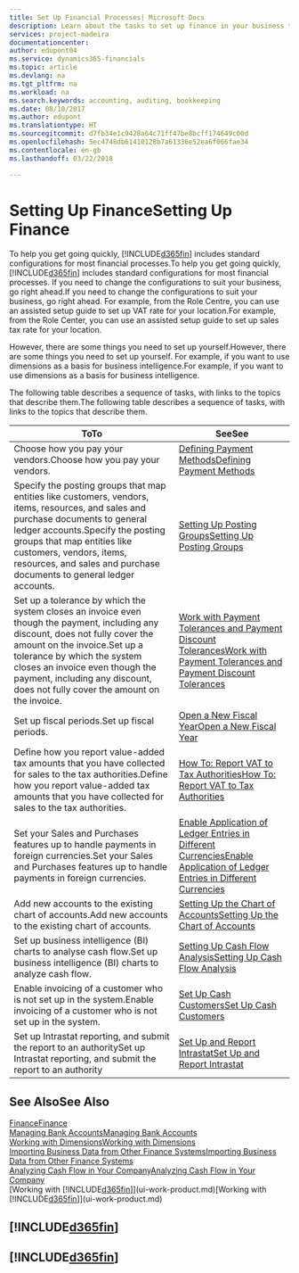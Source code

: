 ```yaml
---
title: Set Up Financial Processes| Microsoft Docs
description: Learn about the tasks to set up finance in your business to suit all your accounting, auditing, or bookkeeping needs.
services: project-madeira
documentationcenter: 
author: edupont04
ms.service: dynamics365-financials
ms.topic: article
ms.devlang: na
ms.tgt_pltfrm: na
ms.workload: na
ms.search.keywords: accounting, auditing, bookkeeping
ms.date: 08/10/2017
ms.author: edupont
ms.translationtype: HT
ms.sourcegitcommit: d7fb34e1c9428a64c71ff47be8bcff174649c00d
ms.openlocfilehash: 5ec4748db61410128b7a61336e52ea6f066fae34
ms.contentlocale: en-gb
ms.lasthandoff: 03/22/2018

---
```

# <a name="setting-up-finance"></a><span data-ttu-id="5ac67-103">Setting Up Finance</span><span class="sxs-lookup"><span data-stu-id="5ac67-103">Setting Up Finance</span></span>
<span data-ttu-id="5ac67-104">To help you get going quickly, [!INCLUDE[d365fin](includes/d365fin_md.md)] includes standard configurations for most financial processes.</span><span class="sxs-lookup"><span data-stu-id="5ac67-104">To help you get going quickly, [!INCLUDE[d365fin](includes/d365fin_md.md)] includes standard configurations for most financial processes.</span></span> <span data-ttu-id="5ac67-105">If you need to change the configurations to suit your business, go right ahead.</span><span class="sxs-lookup"><span data-stu-id="5ac67-105">If you need to change the configurations to suit your business, go right ahead.</span></span> <span data-ttu-id="5ac67-106">For example, from the Role Centre, you can use an assisted setup guide to set up VAT rate for your location.</span><span class="sxs-lookup"><span data-stu-id="5ac67-106">For example, from the Role Center, you can use an assisted setup guide to set up sales tax rate for your location.</span></span>  

<span data-ttu-id="5ac67-107">However, there are some things you need to set up yourself.</span><span class="sxs-lookup"><span data-stu-id="5ac67-107">However, there are some things you need to set up yourself.</span></span> <span data-ttu-id="5ac67-108">For example, if you want to use dimensions as a basis for business intelligence.</span><span class="sxs-lookup"><span data-stu-id="5ac67-108">For example, if you want to use dimensions as a basis for business intelligence.</span></span>  

<span data-ttu-id="5ac67-109">The following table describes a sequence of tasks, with links to the topics that describe them.</span><span class="sxs-lookup"><span data-stu-id="5ac67-109">The following table describes a sequence of tasks, with links to the topics that describe them.</span></span>

| <span data-ttu-id="5ac67-110">To</span><span class="sxs-lookup"><span data-stu-id="5ac67-110">To</span></span> | <span data-ttu-id="5ac67-111">See</span><span class="sxs-lookup"><span data-stu-id="5ac67-111">See</span></span> |
| --- | --- |
| <span data-ttu-id="5ac67-112">Choose how you pay your vendors.</span><span class="sxs-lookup"><span data-stu-id="5ac67-112">Choose how you pay your vendors.</span></span> |[<span data-ttu-id="5ac67-113">Defining Payment Methods</span><span class="sxs-lookup"><span data-stu-id="5ac67-113">Defining Payment Methods</span></span>](finance-payment-methods.md) |
| <span data-ttu-id="5ac67-114">Specify the posting groups that map entities like customers, vendors, items, resources, and sales and purchase documents to general ledger accounts.</span><span class="sxs-lookup"><span data-stu-id="5ac67-114">Specify the posting groups that map entities like customers, vendors, items, resources, and sales and purchase documents to general ledger accounts.</span></span> |[<span data-ttu-id="5ac67-115">Setting Up Posting Groups</span><span class="sxs-lookup"><span data-stu-id="5ac67-115">Setting Up Posting Groups</span></span>](finance-posting-groups.md)|
|<span data-ttu-id="5ac67-116">Set up a tolerance by which the system closes an invoice even though the payment, including any discount, does not fully cover the amount on the invoice.</span><span class="sxs-lookup"><span data-stu-id="5ac67-116">Set up a tolerance by which the system closes an invoice even though the payment, including any discount, does not fully cover the amount on the invoice.</span></span>|[<span data-ttu-id="5ac67-117">Work with Payment Tolerances and Payment Discount Tolerances</span><span class="sxs-lookup"><span data-stu-id="5ac67-117">Work with Payment Tolerances and Payment Discount Tolerances</span></span>](finance-payment-tolerance-and-payment-discount-tolerance.md)|
| <span data-ttu-id="5ac67-118">Set up fiscal periods.</span><span class="sxs-lookup"><span data-stu-id="5ac67-118">Set up fiscal periods.</span></span> |[<span data-ttu-id="5ac67-119">Open a New Fiscal Year</span><span class="sxs-lookup"><span data-stu-id="5ac67-119">Open a New Fiscal Year</span></span>](finance-how-open-new-fiscal-year.md) |
| <span data-ttu-id="5ac67-120">Define how you report value-added tax amounts that you have collected for sales to the tax authorities.</span><span class="sxs-lookup"><span data-stu-id="5ac67-120">Define how you report value-added tax amounts that you have collected for sales to the tax authorities.</span></span> |[<span data-ttu-id="5ac67-121">How To: Report VAT to Tax Authorities</span><span class="sxs-lookup"><span data-stu-id="5ac67-121">How To: Report VAT to Tax Authorities</span></span>](finance-how-report-vat.md)|
| <span data-ttu-id="5ac67-122">Set your Sales and Purchases features up to handle payments in foreign currencies.</span><span class="sxs-lookup"><span data-stu-id="5ac67-122">Set your Sales and Purchases features up to handle payments in foreign currencies.</span></span>|[<span data-ttu-id="5ac67-123">Enable Application of Ledger Entries in Different Currencies</span><span class="sxs-lookup"><span data-stu-id="5ac67-123">Enable Application of Ledger Entries in Different Currencies</span></span>](finance-how-enable-application-ledger-entries-different-currencies.md)
| <span data-ttu-id="5ac67-124">Add new accounts to the existing chart of accounts.</span><span class="sxs-lookup"><span data-stu-id="5ac67-124">Add new accounts to the existing chart of accounts.</span></span> |[<span data-ttu-id="5ac67-125">Setting Up the Chart of Accounts</span><span class="sxs-lookup"><span data-stu-id="5ac67-125">Setting Up the Chart of Accounts</span></span>](finance-setup-chart-accounts.md) |
| <span data-ttu-id="5ac67-126">Set up business intelligence (BI) charts to analyse cash flow.</span><span class="sxs-lookup"><span data-stu-id="5ac67-126">Set up business intelligence (BI) charts to analyze cash flow.</span></span> |[<span data-ttu-id="5ac67-127">Setting Up Cash Flow Analysis</span><span class="sxs-lookup"><span data-stu-id="5ac67-127">Setting Up Cash Flow Analysis</span></span>](finance-setup-cash-flow-analyses.md) |
|<span data-ttu-id="5ac67-128">Enable invoicing of a customer who is not set up in the system.</span><span class="sxs-lookup"><span data-stu-id="5ac67-128">Enable invoicing of a customer who is not set up in the system.</span></span>|[<span data-ttu-id="5ac67-129">Set Up Cash Customers</span><span class="sxs-lookup"><span data-stu-id="5ac67-129">Set Up Cash Customers</span></span>](finance-how-to-set-up-cash-customers.md)|
| <span data-ttu-id="5ac67-130">Set up Intrastat reporting, and submit the report to an authority</span><span class="sxs-lookup"><span data-stu-id="5ac67-130">Set up Intrastat reporting, and submit the report to an authority</span></span> | [<span data-ttu-id="5ac67-131">Set Up and Report Intrastat</span><span class="sxs-lookup"><span data-stu-id="5ac67-131">Set Up and Report Intrastat</span></span>](finance-how-setup-report-intrastat.md)|

## <a name="see-also"></a><span data-ttu-id="5ac67-132">See Also</span><span class="sxs-lookup"><span data-stu-id="5ac67-132">See Also</span></span>
[<span data-ttu-id="5ac67-133">Finance</span><span class="sxs-lookup"><span data-stu-id="5ac67-133">Finance</span></span>](finance.md)  
[<span data-ttu-id="5ac67-134">Managing Bank Accounts</span><span class="sxs-lookup"><span data-stu-id="5ac67-134">Managing Bank Accounts</span></span>](bank-manage-bank-accounts.md)  
[<span data-ttu-id="5ac67-135">Working with Dimensions</span><span class="sxs-lookup"><span data-stu-id="5ac67-135">Working with Dimensions</span></span>](finance-dimensions.md)  
[<span data-ttu-id="5ac67-136">Importing Business Data from Other Finance Systems</span><span class="sxs-lookup"><span data-stu-id="5ac67-136">Importing Business Data from Other Finance Systems</span></span>](upload-data.md)  
[<span data-ttu-id="5ac67-137">Analyzing Cash Flow in Your Company</span><span class="sxs-lookup"><span data-stu-id="5ac67-137">Analyzing Cash Flow in Your Company</span></span>](finance-analyze-cash-flow.md)  
<span data-ttu-id="5ac67-138">[Working with [!INCLUDE[d365fin](includes/d365fin_md.md)]](ui-work-product.md)</span><span class="sxs-lookup"><span data-stu-id="5ac67-138">[Working with [!INCLUDE[d365fin](includes/d365fin_md.md)]](ui-work-product.md)</span></span>  

## [!INCLUDE[d365fin](includes/free_trial_md.md)]  
## [!INCLUDE[d365fin](includes/training_link_md.md)]

